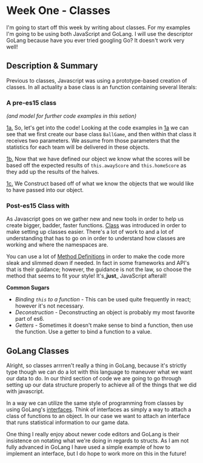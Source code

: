# Week One - Classes

I'm going to start off this week by writing about classes.  For my examples I'm going to be using both JavaScript and GoLang.  I will use the descriptor GoLang because have you ever tried googling Go?  It doesn't work very well!

## Description & Summary

Previous to classes, Javascript was using a prototype-based creation of classes.  In all actuality a base class is an function containing several literals:

### A pre-es15 class
*(and model for further code examples in this setion)*

[1a.](1a)  So, let's get into the code!  Looking at the code examples in [1a](1a) we can see that we first create our base class `BallGame`, and then within that class it receives two parameters.  We assume from those parameters that the statistics for each team will be delivered in these objects.

[1b.](1b)  Now that we have defined our object we know what the scores will be based off the expected results of `this.awayScore` and `this.homeScore` as they add up the results of the halves.

[1c.](1c)  We Construct based off of what we know the objects that we would like to have passed into our object.

### Post-es15 Class with
As Javascript goes on we gather new and new tools in order to help us create bigger, badder, faster functions.  [Class](https://developer.mozilla.org/en-US/docs/Web/JavaScript/Reference/Classes) was introduced in order to make setting up classes easier.  There's a lot of work to and a lot of understanding that has to go on in order to understand how classes are working and where the namespaces are.

You can use a lot of [Method Definitions](https://developer.mozilla.org/en-US/docs/Web/JavaScript/Reference/Classes#Class_body_and_method_definitions) in order to make the code more sleak and slimmed down if needed.  In fact in some frameworks and API's that is their guidance; however, the guidance is not the law, so choose the method that seems to fit your style!  It's_**just**_ JavaScript afterall!

**Common Sugars**
* *Binding `this` to a function* - This can be used quite frequently in react; however it's not necessary.
* *Deconstruction* - Deconstructing an object is probably my most favorite part of es6.
* *Getters* - Sometimes it doesn't make sense to bind a function, then use the function.  Use a getter to bind a function to a value.

## GoLang Classes
Alright, so classes arrrren't really a thing in GoLang, because it's strictly type though we can do a lot with this language to maneuver what we want our data to do.  In our third section of code we are going to go through setting up our data structure properly to achieve all of the things that we did with javascript.

In a way we can utilize the same style of programming from classes by using GoLang's [interfaces](https://tour.golang.org/methods/10).  Think of interfaces as simply a way to attach a class of functions to an object.  In our case we want to attach an interface that runs statistical information to our game data.

One thing I really enjoy about newer code editors and GoLang is their insistence on notating what we're doing in regards to structs.  As I am not fully advanced in GoLang I have used a simple example of how to implement an interface, but I do hope to work more on this in the future!